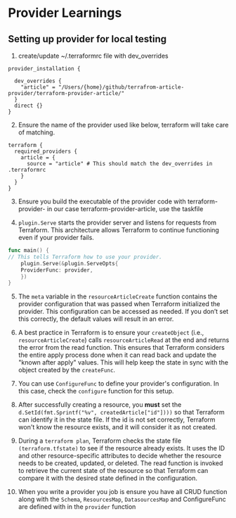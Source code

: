 # Provider Learnings


## Setting up provider for local testing

1. create/update ~/.terraformrc file with dev_overrides

```
provider_installation {

  dev_overrides {
    "article" = "/Users/{home}/github/terrafrom-article-provider/terraform-provider-article/"
  }
  direct {}
}

```

2. Ensure the name of the provider used like below, terraform will take care of matching. 

```
terraform {
  required_providers {
    article = {
      source = "article" # This should match the dev_overrides in .terraformrc
    }
  }
}

```

3. Ensure you build the executable of the provider code with terraform-provider-<name> in our case terraform-provider-article, use the taskfile



4. `plugin.Serve` starts the provider server and listens for requests from Terraform. This architecture allows Terraform to continue functioning even if your provider fails.

```go
func main() {
// This tells Terraform how to use your provider.
    plugin.Serve(&plugin.ServeOpts{
    ProviderFunc: provider,
    })
}

```

5. The `meta` variable in the `resourceArticleCreate` function contains the provider configuration that was passed when Terraform initialized the provider. This configuration can be accessed as needed. If you don’t set this correctly, the default values will result in an error.

6. A best practice in Terraform is to ensure your `createObject` (i.e., `resourceArticleCreate`) calls `resourceArticleRead` at the end and returns the error from the read function. This ensures that Terraform considers the entire apply process done when it can read back and update the "known after apply" values. This will help keep the state in sync with the object created by the `createFunc`.

7. You can use `ConfigureFunc` to define your provider's configuration. In this case, check the `configure` function for this setup.

8. After successfully creating a resource, you **must** set the `d.SetId(fmt.Sprintf("%v", createdArticle["id"])))` so that Terraform can identify it in the state file. If the id is not set correctly, Terraform won't know the resource exists, and it will consider it as not created.

9. During a `terraform plan`, Terraform checks the state file `(terraform.tfstate)` to see if the resource already exists. It uses the ID and other resource-specific attributes to decide whether the resource needs to be created, updated, or deleted. The read function is invoked to retrieve the current state of the resource so that Terraform can compare it with the desired state defined in the configuration.

10. When you write a provider you job is ensure you have all CRUD function along with the `Schema`, `ResourcesMap`, `DatasourcesMap` and ConfigureFunc are defined with in the `provider` function